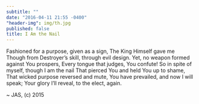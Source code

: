 ```yaml
---
subtitle: ""
date: "2016-04-11 21:55 -0400"
"header-img": img/th.jpg
published: false
title: I Am the Nail
---
```


Fashioned for a purpose, given as a sign,
The King Himself gave me 
Though from Destroyer’s skill, through evil design.
Yet, no weapon formed against You prospers,
Every tongue that judges, You confute!
So in spite of myself, though I am the nail
That pierced You and held You up to shame,
That wicked purpose reversed and mute,
You have prevailed, and now I will speak;
Your glory I’ll reveal, to the elect, again.

~ JAS, (c) 2015
